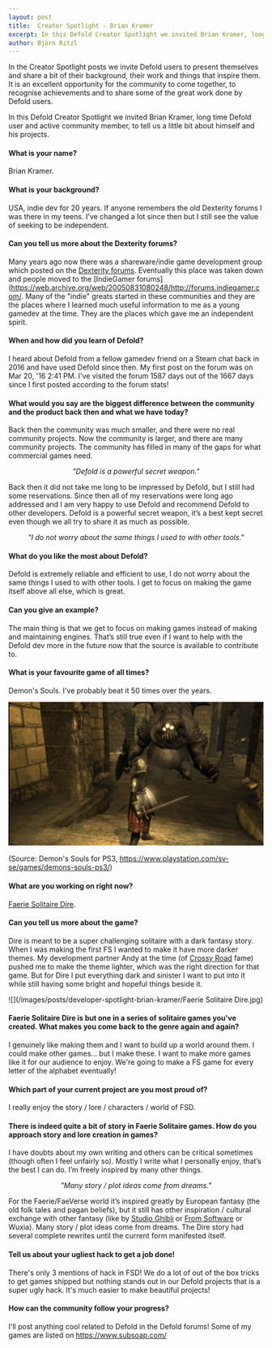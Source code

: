 ```yaml
---
layout: post
title:  Creator Spotlight - Brian Kramer
excerpt: In this Defold Creator Spotlight we invited Brian Kramer, long time Defold user and active community member, to tell us a little bit about himself and his projects.
author: Björn Ritzl
---
```


In the Creator Spotlight posts we invite Defold users to present themselves and share a bit of their background, their work and things that inspire them. It is an excellent opportunity for the community to come together, to recognise achievements and to share some of the great work done by Defold users.

In this Defold Creator Spotlight we invited Brian Kramer, long time Defold user and active community member, to tell us a little bit about himself and his projects.


#### What is your name?
Brian Kramer.

#### What is your background?
USA, indie dev for 20 years. If anyone remembers the old Dexterity forums I was there in my teens. I've changed a lot since then but I still see the value of seeking to be independent.

#### Can you tell us more about the Dexterity forums?
Many years ago now there was a shareware/indie game development group which posted on the [Dexterity forums](https://web.archive.org/web/20030207142028/http://www.dexterity.com/forums/). Eventually this place was taken down and people moved to the [IndieGamer forums](https://web.archive.org/web/20050831080248/http://forums.indiegamer.com/. Many of the "indie" greats started in these communities and they are the places where I learned much useful information to me as a young gamedev at the time. They are the places which gave me an independent spirit.

#### When and how did you learn of Defold?
I heard about Defold from a fellow gamedev friend on a Steam chat back in 2016 and have used Defold since then. My first post on the forum was on Mar 20, '16 2:41 PM. I've visited the forum 1587 days out of the 1667 days since I first posted according to the forum stats!

#### What would you say are the biggest difference between the community and the product back then and what we have today?
Back then the community was much smaller, and there were no real community projects. Now the community is larger, and there are many community projects. The community has filled in many of the gaps for what commercial games need.

<div align="center"><p><i>"Defold is a powerful secret weapon."</i></p></div>

Back then it did not take me long to be impressed by Defold, but I still had some reservations. Since then all of my reservations were long ago addressed and I am very happy to use Defold and recommend Defold to other developers. Defold is a powerful secret weapon, it’s a best kept secret even though we all try to share it as much as possible.

<div align="center"><p><i>"I do not worry about the same things I used to with other tools."</i></p></div>

#### What do you like the most about Defold?
Defold is extremely reliable and efficient to use, I do not worry about the same things I used to with other tools. I get to focus on making the game itself above all else, which is great.

#### Can you give an example?
The main thing is that we get to focus on making games instead of making and maintaining engines. That’s still true even if I want to help with the Defold dev more in the future now that the source is available to contribute to.

#### What is your favourite game of all times?
Demon's Souls. I've probably beat it 50 times over the years.

![](/images/posts/developer-spotlight-brian-kramer/demonssouls_scr01.jpeg)

(Source: Demon's Souls for PS3, https://www.playstation.com/sv-se/games/demons-souls-ps3/)

#### What are you working on right now?
[Faerie Solitaire Dire](https://store.steampowered.com/app/556530/Faerie_Solitaire_Dire/).

#### Can you tell us more about the game?
Dire is meant to be a super challenging solitaire with a dark fantasy story. When I was making the first FS I wanted to make it have more darker themes. My development partner Andy at the time (of [Crossy Road](https://poki.com/en/g/crossy-road) fame) pushed me to make the theme lighter, which was the right direction for that game. But for Dire I put everything dark and sinister I want to put into it while still having some bright and hopeful things beside it.

![](/images/posts/developer-spotlight-brian-kramer/Faerie Solitaire Dire.jpg)

#### Faerie Solitaire Dire is but one in a series of solitaire games you've created. What makes you come back to the genre again and again?
I genuinely like making them and I want to build up a world around them. I could make other games... but I make these. I want to make more games like it for our audience to enjoy. We're going to make a FS game for every letter of the alphabet eventually!

#### Which part of your current project are you most proud of?
I really enjoy the story / lore / characters / world of FSD.

#### There is indeed quite a bit of story in Faerie Solitaire games. How do you approach story and lore creation in games?
I have doubts about my own writing and others can be critical sometimes (though often I feel unfairly so). Mostly I write what I personally enjoy, that’s the best I can do. I’m freely inspired by many other things.

<div align="center"><p><i>"Many story / plot ideas come from dreams."</i></p></div>

For the Faerie/FaeVerse world it’s inspired greatly by European fantasy (the old folk tales and pagan beliefs), but it still has other inspiration / cultural exchange with other fantasy (like by [Studio Ghibli](https://en.wikipedia.org/wiki/Studio_Ghibli) or [From Software](https://en.wikipedia.org/wiki/FromSoftware) or Wuxia). Many story / plot ideas come from dreams. The Dire story had several complete rewrites until the current form manifested itself.


#### Tell us about your ugliest hack to get a job done!
There's only 3 mentions of hack in FSD! We do a lot of out of the box tricks to get games shipped but nothing stands out in our Defold projects that is a super ugly hack. It's much easier to make beautiful projects!


#### How can the community follow your progress?
I'll post anything cool related to Defold in the Defold forums! Some of my games are listed on https://www.subsoap.com/
